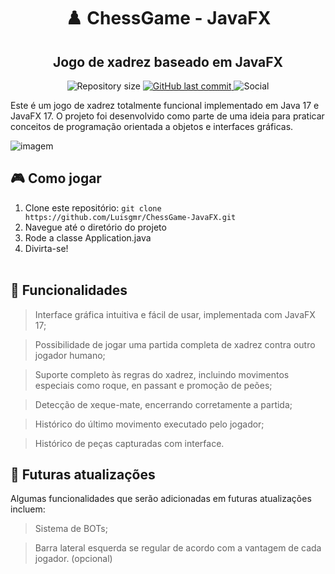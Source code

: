 <h1 align="center"> ♟️ ChessGame - JavaFX </h1>
<h2 align="center">Jogo de xadrez baseado em JavaFX</h2>

<p align="center">
  
  <img alt="Repository size" src="https://img.shields.io/github/repo-size/Luisgmr/ChessGame-JavaFX">
                                  
  <a href="https://github.com/Luisgmr/ChessGame/master">
    <img alt="GitHub last commit" src="https://img.shields.io/github/last-commit/Luisgmr/ChessGame-JavaFX">
  </a>
                                                                                                   
   <img alt="Social" src="https://img.shields.io/github/stars/Luisgmr/ChessGame-JavaFX?style=plastic">
</p>

Este é um jogo de xadrez totalmente funcional implementado em Java 17 e JavaFX 17. O projeto foi desenvolvido como parte de uma ideia para praticar conceitos de programação orientada a objetos e interfaces gráficas.

![imagem](https://github.com/Luisgmr/ChessGame-JavaFX/assets/41022083/e8ea048e-9ab9-47b4-88da-8cd55870819a)

## 🎮 Como jogar
1. Clone este repositório: `git clone https://github.com/Luisgmr/ChessGame-JavaFX.git`<br>
2. Navegue até o diretório do projeto<br>
3. Rode a classe Application.java<br>
4. Divirta-se!<br><br>

## 🚩 Funcionalidades

> Interface gráfica intuitiva e fácil de usar, implementada com JavaFX 17;<br>

> Possibilidade de jogar uma partida completa de xadrez contra outro jogador humano;<br>

> Suporte completo às regras do xadrez, incluindo movimentos especiais como roque, en passant e promoção de peões;<br>

> Detecção de xeque-mate, encerrando corretamente a partida;<br>

> Histórico do último movimento executado pelo jogador;<br>

> Histórico de peças capturadas com interface.

## 📰 Futuras atualizações

Algumas funcionalidades que serão adicionadas em futuras atualizações incluem:
> Sistema de BOTs;<br>

> Barra lateral esquerda se regular de acordo com a vantagem de cada jogador. (opcional)
